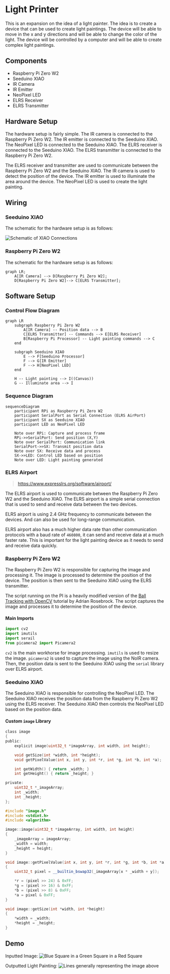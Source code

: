 # Light Printer

This is an expansion on the idea of a light painter. The idea is to create a device that can be used to create light paintings. The device will be able to move in the x and y directions and will be able to change the color of the light. The device will be controlled by a computer and will be able to create complex light paintings.

## Components

- Raspberry Pi Zero W2
- Seeduino XIAO
- IR Camera
- IR Emitter
- NeoPixel LED
- ELRS Receiver
- ELRS Transmitter

## Hardware Setup

The hardware setup is fairly simple. The IR camera is connected to the Raspberry Pi Zero W2. The IR emitter is connected to the Seeduino XIAO. The NeoPixel LED is connected to the Seeduino XIAO. The ELRS receiver is connected to the Seeduino XIAO. The ELRS transmitter is connected to the Raspberry Pi Zero W2.

The ELRS receiver and transmitter are used to communicate between the Raspberry Pi Zero W2 and the Seeduino XIAO. The IR camera is used to detect the position of the device. The IR emitter is used to illuminate the area around the device. The NeoPixel LED is used to create the light painting.

## Wiring

### Seeduino XIAO

The schematic for the hardware setup is as follows:

![Schematic of XIAO Connections](image-1.png)

### Raspberry Pi Zero W2

The schematic for the hardware setup is as follows:

```mermaid
graph LR;
    A[IR Camera] --> D[Raspberry Pi Zero W2];
    D[Raspberry Pi Zero W2]--> C[ELRS Transmitter];
```

## Software Setup

### Control Flow Diagram

```mermaid
graph LR
    subgraph Raspberry Pi Zero W2
        A[IR Camera] -- Position data --> B
        C[ELRS Transmitter] -- Commands --> E[ELRS Receiver]
        B[Raspberry Pi Processor] -- Light painting commands --> C
    end

    subgraph Seeduino XIAO
        E --> F[Seeduino Processor]
        F --> G[IR Emitter]
        F --> H[NeoPixel LED]
    end

    H -- Light painting --> I((Canvas))
    G -- Illuminate area --> I
```

### Sequence Diagram

```mermaid
sequenceDiagram
    participant RPi as Raspberry Pi Zero W2
    participant SerialPort as Serial Connection (ELRS AirPort)
    participant SX as Seeduino XIAO
    participant LED as NeoPixel LED

    Note over RPi: Capture and process frame
    RPi->>SerialPort: Send position (X,Y)
    Note over SerialPort: Communication link
    SerialPort->>SX: Transmit position data
    Note over SX: Receive data and process
    SX->>LED: Control LED based on position
    Note over LED: Light painting generated
```

### ELRS Airport

> https://www.expresslrs.org/software/airport/

The ELRS airport is used to communicate between the Raspberry Pi Zero W2 and the Seeduino XIAO. The ELRS airport is a simple serial connection that is used to send and receive data between the two devices.

ELRS airport is using 2.4 GHz frequency to communicate between the devices. And can also be used for long-range communication.

ELRS airport also has a much higher data rate than other communication protocols with a baud rate of `460800`, it can send and receive data at a much faster rate. This is important for the light painting device as it needs to send and receive data quickly.

### Raspberry Pi Zero W2

The Raspberry Pi Zero W2 is responsible for capturing the image and processing it. The image is processed to determine the position of the device. The position is then sent to the Seeduino XIAO using the ELRS transmitter.

The script running on the PI is a heavily modified version of the [Ball Tracking with OpenCV](https://pyimagesearch.com/2015/09/14/ball-tracking-with-opencv/) tutorial by Adrian Rosebrock. The script captures the image and processes it to determine the position of the device.

#### Main Imports

```python
import cv2
import imutils
import serail
from picamera2 import Picamera2
```

`cv2` is the main workhorse for image processing. `imutils` is used to resize the image. `picamera2` is used to capture the image using the NoIR camera. Then, the position data is sent to the Seeduino XIAO using the `serial` library over ELRS airport.

### Seeduino XIAO
The Seeduino XIAO is responsible for controlling the NeoPixel LED. The Seeduino XIAO receives the position data from the Raspberry Pi Zero W2 using the ELRS receiver. The Seeduino XIAO then controls the NeoPixel LED based on the position data.

#### Custom `image` Library
```h
class image
{
public:
    explicit image(uint32_t *imageArray, int width, int height);

    void getSize(int *width, int *height);
    void getPixelValue(int x, int y, int *r, int *g, int *b, int *a);

    int getWidth() { return _width; }
    int getHeight() { return _height; }

private:
    uint32_t *_imageArray;
    int _width;
    int _height;
};
```

```cpp
#include "image.h"
#include <stdint.h>
#include <algorithm>

image::image(uint32_t *imageArray, int width, int height)
{
    _imageArray = imageArray;
    _width = width;
    _height = height;
}

void image::getPixelValue(int x, int y, int *r, int *g, int *b, int *a)
{
    uint32_t pixel = __builtin_bswap32(_imageArray[x * _width + y]);

    *r = (pixel >> 24) & 0xFF;
    *g = (pixel >> 16) & 0xFF;
    *b = (pixel >> 8) & 0xFF;
    *a = pixel & 0xFF;
}

void image::getSize(int *width, int *height)
{
    *width = _width;
    *height = _height;
}
```

## Demo

Inputted Image:
![Blue Square in a Green Square in a Red Square](image.png)

Outputted Light Painting:
![Lines generally representing the image above](image-2.png)
